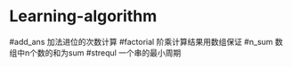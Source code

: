 # Learning-algorithm
#add_ans 加法进位的次数计算
#factorial 阶乘计算结果用数组保证
#n_sum 数组中n个数的和为sum
#strequl 一个串的最小周期
